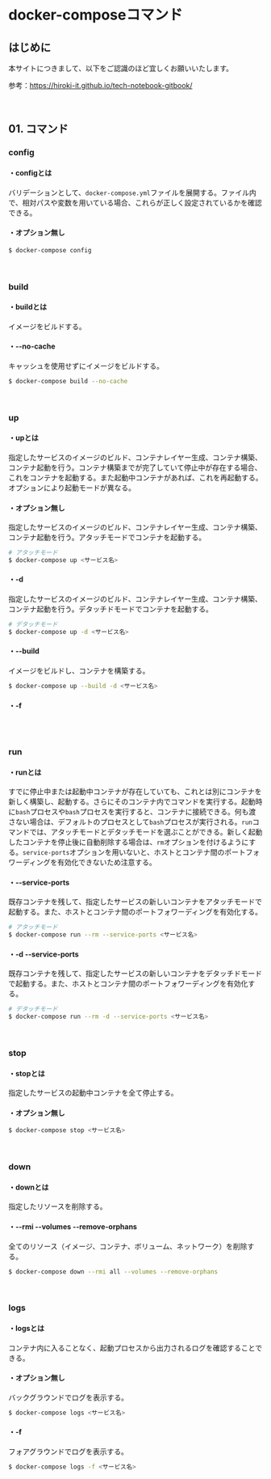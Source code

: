 # docker-composeコマンド

## はじめに

本サイトにつきまして、以下をご認識のほど宜しくお願いいたします。

参考：https://hiroki-it.github.io/tech-notebook-gitbook/

<br>

## 01. コマンド

### config

#### ・configとは

バリデーションとして、```docker-compose.yml```ファイルを展開する。ファイル内で、相対パスや変数を用いている場合、これらが正しく設定されているかを確認できる。

#### ・オプション無し

```bash
$ docker-compose config
```

<br>

### build

#### ・buildとは

イメージをビルドする。

#### ・--no-cache

キャッシュを使用せずにイメージをビルドする。

```bash
$ docker-compose build --no-cache
```

<br>

### up 

#### ・upとは

指定したサービスのイメージのビルド、コンテナレイヤー生成、コンテナ構築、コンテナ起動を行う。コンテナ構築までが完了していて停止中が存在する場合、これをコンテナを起動する。また起動中コンテナがあれば、これを再起動する。オプションにより起動モードが異なる。

#### ・オプション無し

指定したサービスのイメージのビルド、コンテナレイヤー生成、コンテナ構築、コンテナ起動を行う。アタッチモードでコンテナを起動する。

```bash
# アタッチモード
$ docker-compose up <サービス名>
```

#### ・-d

指定したサービスのイメージのビルド、コンテナレイヤー生成、コンテナ構築、コンテナ起動を行う。デタッチドモードでコンテナを起動する。

```bash
# デタッチモード
$ docker-compose up -d <サービス名>
```

#### ・--build

イメージをビルドし、コンテナを構築する。

```bash
$ docker-compose up --build -d <サービス名>
```

#### ・-f

```
```



<br>

### run

#### ・runとは

すでに停止中または起動中コンテナが存在していても、これとは別にコンテナを新しく構築し、起動する。さらにそのコンテナ内でコマンドを実行する。起動時に```bash```プロセスや```bash```プロセスを実行すると、コンテナに接続できる。何も渡さない場合は、デフォルトのプロセスとして```bash```プロセスが実行される。```run```コマンドでは、アタッチモードとデタッチモードを選ぶことができる。新しく起動したコンテナを停止後に自動削除する場合は、```rm```オプションを付けるようにする。```service-ports```オプションを用いないと、ホストとコンテナ間のポートフォワーディングを有効化できないため注意する。

#### ・--service-ports

既存コンテナを残して、指定したサービスの新しいコンテナをアタッチモードで起動する。また、ホストとコンテナ間のポートフォワーディングを有効化する。

```bash
# アタッチモード
$ docker-compose run --rm --service-ports <サービス名>
```

#### ・-d --service-ports

既存コンテナを残して、指定したサービスの新しいコンテナをデタッチドモードで起動する。また、ホストとコンテナ間のポートフォワーディングを有効化する。

```bash
# デタッチモード
$ docker-compose run --rm -d --service-ports <サービス名>
```

<br>

### stop

#### ・stopとは

指定したサービスの起動中コンテナを全て停止する。

#### ・オプション無し

```bash
$ docker-compose stop <サービス名>
```

<br>

### down

#### ・downとは

指定したリソースを削除する。

#### ・--rmi --volumes --remove-orphans

全てのリソース（イメージ、コンテナ、ボリューム、ネットワーク）を削除する。

```bash
$ docker-compose down --rmi all --volumes --remove-orphans
```

<br>

### logs

#### ・logsとは

コンテナ内に入ることなく、起動プロセスから出力されるログを確認することできる。

#### ・オプション無し

バックグラウンドでログを表示する。

```bash
$ docker-compose logs <サービス名>
```

#### ・-f

フォアグラウンドでログを表示する。

```bash
$ docker-compose logs -f <サービス名>
```

<br>


